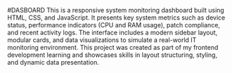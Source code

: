 #DASBOARD
This is a responsive system monitoring dashboard built using HTML, CSS, and JavaScript. It presents key system metrics such as device status, performance indicators (CPU and RAM usage), patch compliance, and recent activity logs. The interface includes a modern sidebar layout, modular cards, and data visualizations to simulate a real-world IT monitoring environment. This project was created as part of my frontend development learning and showcases skills in layout structuring, styling, and dynamic data presentation.

